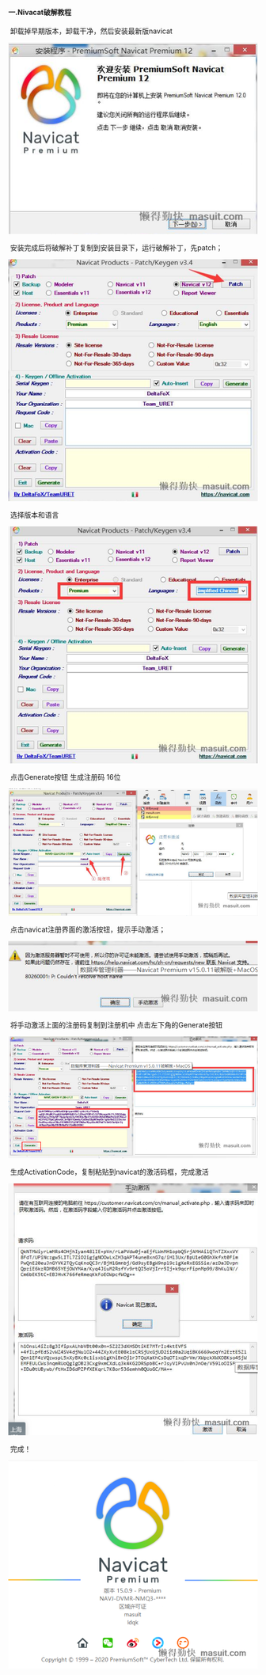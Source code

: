 #### 一.Nivacat破解教程

​	卸载掉早期版本，卸载干净，然后安装最新版navicat

![image-20200322123224792](%E7%A0%B4%E8%A7%A3%E6%95%99%E7%A8%8B.assets/image-20200322123224792.png)

​	安装完成后将破解补丁复制到安装目录下，运行破解补丁，先patch；

![image-20200322123252160](%E7%A0%B4%E8%A7%A3%E6%95%99%E7%A8%8B.assets/image-20200322123252160.png)

​	选择版本和语言

![image-20200322123324246](%E7%A0%B4%E8%A7%A3%E6%95%99%E7%A8%8B.assets/image-20200322123324246.png)

​	点击Generate按钮  生成注册码 16位

![image-20200322123406840](%E7%A0%B4%E8%A7%A3%E6%95%99%E7%A8%8B.assets/image-20200322123406840.png)

​	点击navicat注册界面的激活按钮，提示手动激活；

![image-20200322123427150](%E7%A0%B4%E8%A7%A3%E6%95%99%E7%A8%8B.assets/image-20200322123427150.png)

​	将手动激活上面的注册码复制到注册机中  点击左下角的Generate按钮

![image-20200322123529341](%E7%A0%B4%E8%A7%A3%E6%95%99%E7%A8%8B.assets/image-20200322123529341.png)

​	生成ActivationCode，复制粘贴到navicat的激活码框，完成激活

![image-20200322123557126](%E7%A0%B4%E8%A7%A3%E6%95%99%E7%A8%8B.assets/image-20200322123557126.png)

​		完成！

![image-20200322123619886](%E7%A0%B4%E8%A7%A3%E6%95%99%E7%A8%8B.assets/image-20200322123619886.png)

